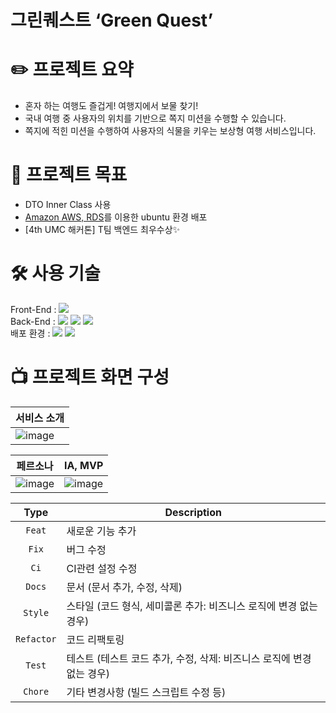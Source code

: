 # 그린퀘스트 ‘Green Quest’ 

# ✏️ 프로젝트 요약
- 혼자 하는 여행도 즐겁게! 여행지에서 보물 찾기!
- 국내 여행 중 사용자의 위치를 기반으로 쪽지 미션을 수행할 수 있습니다.
- 쪽지에 적힌 미션을 수행하여 사용자의 식물을 키우는 보상형 여행 서비스입니다.
  
# 🎯 프로젝트 목표
- DTO Inner Class 사용
- [Amazon AWS, RDS](https://aws.amazon.com/ko/)를 이용한 ubuntu 환경 배포
- [4th UMC 해커톤] T팀 백엔드 최우수상✨

# 🛠️ 사용 기술
Front-End : <img src="https://img.shields.io/badge/React-20232A?style=flat&logo=react&logoColor=61DAFB">
<br>
Back-End : <img src="https://img.shields.io/badge/Spring-6DB33F?style=for-the-flat&logo=spring&logoColor=white"> <img src="https://img.shields.io/badge/Spring_Boot-F2F4F9?style=for-the-flat&logo=spring-boot">
<img src="https://img.shields.io/badge/MySQL-005C84?style=for-the-flat&logo=mysql&logoColor=white"> 
<br>
배포 환경 : 
<img src="https://img.shields.io/badge/Amazon_AWS-FF9900?style=for-the-flat&logo=amazonaws&logoColor=white"> <img src="https://img.shields.io/badge/Ubuntu-E95420?style=for-the-flat&logo=ubuntu&logoColor=white">

# 📺 프로젝트 화면 구성

| 서비스 소개 |
| ------------------ |
| ![image](https://github.com/UMCHackathon/Hackathon_client/assets/97819580/395aafcf-fbee-4de8-9509-cf82d009fab2) |

| 페르소나 | IA, MVP |
| ------------ | ------------ |
| ![image](https://github.com/UMCHackathon/Hackathon_client/assets/97819580/6897401b-f8b8-447f-8028-895320dc0dc8) | ![image](https://github.com/UMCHackathon/Hackathon_client/assets/97819580/bb486d36-4bcb-479e-adff-a54a67f087d8)   |

|    Type     | Description  |
|:-----------:|---|
|   `Feat`    | 새로운 기능 추가 |
|    `Fix`    | 버그 수정 |
|    `Ci`     | CI관련 설정 수정 |
|   `Docs`    | 문서 (문서 추가, 수정, 삭제) |
|   `Style`   | 스타일 (코드 형식, 세미콜론 추가: 비즈니스 로직에 변경 없는 경우) |
| `Refactor`  | 코드 리팩토링 |
|   `Test`    | 테스트 (테스트 코드 추가, 수정, 삭제: 비즈니스 로직에 변경 없는 경우) |
|   `Chore`   | 기타 변경사항 (빌드 스크립트 수정 등) |
